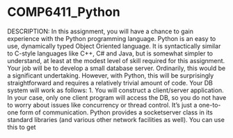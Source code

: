 # COMP6411_Python
DESCRIPTION: In this assignment, you will have a chance to gain experience with the Python programming language. Python is an easy to use, dynamically typed Object Oriented language. It is syntactically similar to C-style languages like C++, C# and Java, but is somewhat simpler to understand, at least at the modest level of skill required for this assignment. Your job will be to develop a small database server. Ordinarily, this would be a significant undertaking. However, with Python, this will be surprisingly straightforward and requires a relatively trivial amount of code. Your DB system will work as follows: 1. You will construct a client/server application. In your case, only one client program will access the DB, so you do not have to worry about issues like concurrency or thread control. It’s just a one-to-one form of communication. Python provides a socketserver class in its standard libraries (and various other network facilities as well). You can use this to get
